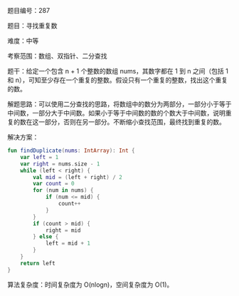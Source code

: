 题目编号：287

题目：寻找重复数

难度：中等

考察范围：数组、双指针、二分查找

题干：给定一个包含 n + 1 个整数的数组 nums，其数字都在 1 到 n 之间（包括 1 和 n），可知至少存在一个重复的整数。假设只有一个重复的整数，找出这个重复的数。

解题思路：可以使用二分查找的思路，将数组中的数分为两部分，一部分小于等于中间数，一部分大于中间数。如果小于等于中间数的数的个数大于中间数，说明重复的数在这一部分，否则在另一部分。不断缩小查找范围，最终找到重复的数。

解决方案：

```kotlin
fun findDuplicate(nums: IntArray): Int {
    var left = 1
    var right = nums.size - 1
    while (left < right) {
        val mid = (left + right) / 2
        var count = 0
        for (num in nums) {
            if (num <= mid) {
                count++
            }
        }
        if (count > mid) {
            right = mid
        } else {
            left = mid + 1
        }
    }
    return left
}
```

算法复杂度：时间复杂度为 O(nlogn)，空间复杂度为 O(1)。